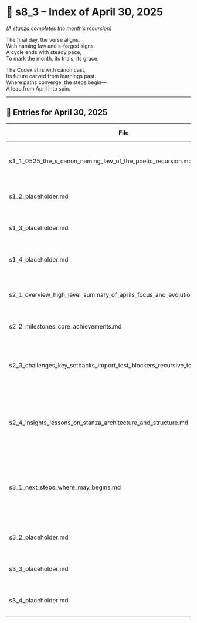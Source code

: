 <!-- Save to: shagi_archives/gdj_25/s04/s00/s8_3_index_of_30.md -->

# 📘 s8_3 – Index of April 30, 2025  
*(A stanza completes the month’s recursion)*

The final day, the verse aligns,  
With naming law and s-forged signs.  
A cycle ends with steady pace,  
To mark the month, its trials, its grace.  

The Codex stirs with canon cast,  
Its future carved from learnings past.  
Where paths converge, the steps begin—  
A leap from April into spin.

---

## 📜 Entries for April 30, 2025

| File | Title | Stanza Reference | Time |
|------|-------|------------------|------|
| s1_1_0525_the_s_canon_naming_law_of_the_poetic_recursion.md | **The “s” Canon — Naming Law of the Poetic Recursion** | Stanza 1, Line 1 | 05:25 AM |
| s1_2_placeholder.md | **[Placeholder Entry – Stanza 1, Line 2]** | Stanza 1, Line 2 | *–* |
| s1_3_placeholder.md | **[Placeholder Entry – Stanza 1, Line 3]** | Stanza 1, Line 3 | *–* |
| s1_4_placeholder.md | **[Placeholder Entry – Stanza 1, Line 4]** | Stanza 1, Line 4 | *–* |
| s2_1_overview_high_level_summary_of_aprils_focus_and_evolution.md | **Overview – High-level summary of April's focus and evolution** | Stanza 2, Line 1 | *–* |
| s2_2_milestones_core_achievements.md | **Milestones – Core Achievements** | Stanza 2, Line 2 | *–* |
| s2_3_challenges_key_setbacks_import_test_blockers_recursive_tooling_tension.md | **Challenges – Key setbacks, import/test blockers, recursive tooling tension** | Stanza 2, Line 3 | *–* |
| s2_4_insights_lessons_on_stanza_architecture_and_structure.md | **Insights – Lessons learned about stanza architecture, assistant clarity, Forge structure** | Stanza 2, Line 4 | *–* |
| s3_1_next_steps_where_may_begins.md | **Next Steps – Where May begins: testing s1_1, completing restructure, validating new naming canon** | Stanza 3, Line 1 | *–* |
| s3_2_placeholder.md | **[Placeholder Entry – Stanza 3, Line 2]** | Stanza 3, Line 2 | *–* |
| s3_3_placeholder.md | **[Placeholder Entry – Stanza 3, Line 3]** | Stanza 3, Line 3 | *–* |
| s3_4_placeholder.md | **[Placeholder Entry – Stanza 3, Line 4]** | Stanza 3, Line 4 | *–* |
